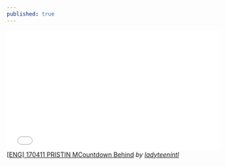 ```yaml
---
published: true
---
```

<iframe frameborder="0" width="480" height="270" src="//www.dailymotion.com/embed/video/x5ht82f" allowfullscreen></iframe><br /><a href="http://www.dailymotion.com/video/x5ht82f" target="_blank">[ENG] 170411 PRISTIN MCountdown Behind</a> <i>by <a href="http://www.dailymotion.com/ladyteenintl" target="_blank">ladyteenintl</a></i>

